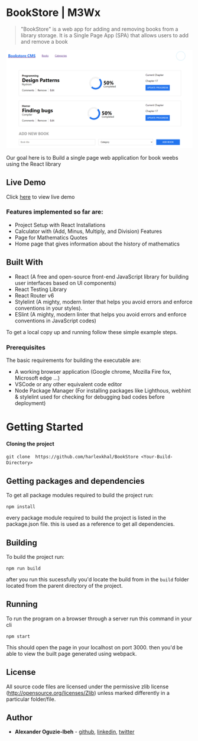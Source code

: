 # BookStore | M3Wx

> "BookStore" is a web app for adding and removing books from a library storage. It is a Single Page App (SPA) that allows users to add and remove a book

![screenshot](branding/demo.png)

Our goal here is to Build a single page web application for book weebs using the React library

## Live Demo
Click [here](https://harlexkhal.github.io/BookStore/) to view live demo

### Features implemented so far are:

- Project Setup with React Installations
- Calculator with (Add, Minus, Multiply, and Division) Features
- Page for Mathematics Quotes
- Home page that gives information about the history of mathematics

## Built With

- React (A free and open-source front-end JavaScript library for building user interfaces based on UI components)
- React Testing Library
- React Router v6
- Stylelint (A mighty, modern linter that helps you avoid errors and enforce conventions in your styles).
- ESlint (A mighty, modern linter that helps you avoid errors and enforce conventions in JavaScript codes)

To get a local copy up and running follow these simple example steps.

### Prerequisites

The basic requirements for building the executable are:

- A working browser application (Google chrome, Mozilla Fire fox, Microsoft edge ...)
- VSCode or any other equivalent code editor
- Node Package Manager (For installing packages like Lighthous, webhint & stylelint used for checking for debugging bad codes before deployment)

# Getting Started

#### Cloning the project

```
git clone  https://github.com/harlexkhal/BookStore <Your-Build-Directory>
```

## Getting packages and dependencies
To get all package modules required to build the project run:
```
npm install
```
every package module required to build the project is listed in the package.json file. this is used as a reference to get all dependencies.

## Building 

To build the project run:
```
npm run build
```
after you run this sucessfully you'd locate the build from in the ```build``` folder located from the parent directory of the project.

## Running

To run the program on a browser through a server run this command in your cli
```
npm start
```
This should open the page in your localhost on port 3000. then you'd be able to view the built page generated using webpack.

## License

All source code files are licensed under the permissive zlib license
(http://opensource.org/licenses/Zlib) unless marked differently in a particular folder/file.

## Author
- **Alexander Oguzie-Ibeh** - [github](https://github.com/harlexkhal), [linkedin](https://www.linkedin.com/in/alexander-oguzie-ibeh-776814164), [twitter](https://twitter.com/harlexkhal)